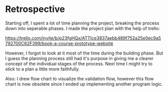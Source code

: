 
# Retrospective


Starting off, I spent a lot of time planning the project, breaking the process down into seperable phases. I  made the project plan with the help of trello:

https://trello.com/invite/b/p23fgHQx/ATTIce3837aebb489f752a25e0ec9a5792700C62F399/book-a-course-prototype-website

However, I forgot to look at it most of the time during the building phase. But I guess the planning process still had it's purpose in giving me a clearer concept of the individual stages of the process. Next time I might try to stick to a plan a little more faithfully.

Also: I drew flow chart to visualize the validation flow, however this flow chart is now obsolete since I ended up implementing another program logic.